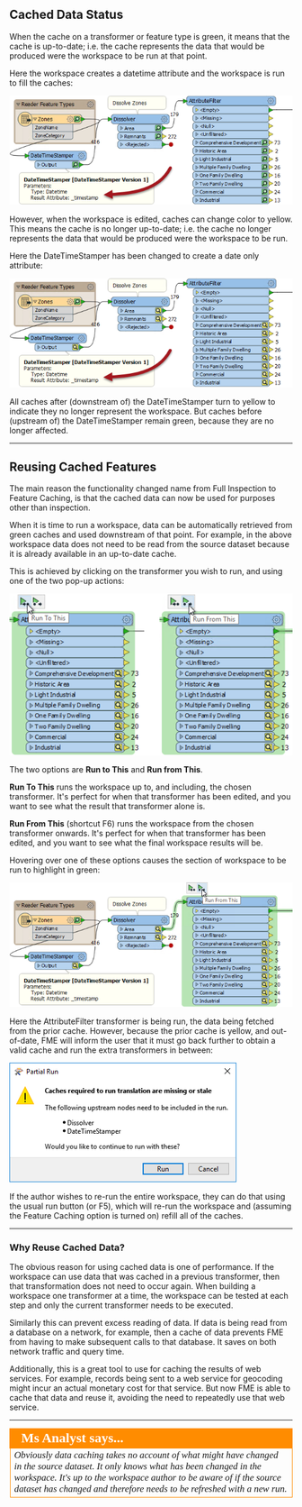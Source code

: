 ## Cached Data Status ##
When the cache on a transformer or feature type is green, it means that the cache is up-to-date; i.e. the cache represents the data that would be produced were the workspace to be run at that point.

Here the workspace creates a datetime attribute and the workspace is run to fill the caches:

![](./Images/Img2.003.ItsGreenToStart.png)

However, when the workspace is edited, caches can change color to yellow. This means the cache is no longer up-to-date; i.e. the cache no longer represents the data that would be produced were the workspace to be run.

Here the DateTimeStamper has been changed to create a date only attribute:

![](./Images/Img2.004.AndNowItsYellow.png)

All caches after (downstream of) the DateTimeStamper turn to yellow to indicate they no longer represent the workspace. But caches before (upstream of) the DateTimeStamper remain green, because they are no longer affected.

---

## Reusing Cached Features ##
The main reason the functionality changed name from Full Inspection to Feature Caching, is that the cached data can now be used for purposes other than inspection.

When it is time to run a workspace, data can be automatically retrieved from green caches and used downstream of that point. For example, in the above workspace data does not need to be read from the source dataset because it is already available in an up-to-date cache.

This is achieved by clicking on the transformer you wish to run, and using one of the two pop-up actions:

![](./Images/Img2.005.RunToFromThis.png)

The two options are **Run to This** and **Run from This**.

**Run To This** runs the workspace up to, and including, the chosen transformer. It's perfect for when that transformer has been edited, and you want to see what the result that transformer alone is.

**Run From This** (shortcut F6) runs the workspace from the chosen transformer onwards. It's perfect for when that transformer has been edited, and you want to see what the final workspace results will be.

Hovering over one of these options causes the section of workspace to be run to highlight in green:

![](./Images/Img2.006.RunFromThisHighlight.png)

Here the AttributeFilter transformer is being run, the data being fetched from the prior cache. However, because the prior cache is yellow, and out-of-date, FME will inform the user that it must go back further to obtain a valid cache and run the extra transformers in between:

![](./Images/Img2.007.RunRequiresEarlierCache.png)

If the author wishes to re-run the entire workspace, they can do that using the usual run button (or F5), which will re-run the workspace and (assuming the Feature Caching option is turned on) refill all of the caches.

---

### Why Reuse Cached Data? ###
The obvious reason for using cached data is one of performance. If the workspace can use data that was cached in a previous transformer, then that transformation does not need to occur again. When building a workspace one transformer at a time, the workspace can be tested at each step and only the current transformer needs to be executed.

Similarly this can prevent excess reading of data. If data is being read from a database on a network, for example, then a cache of data prevents FME from having to make subsequent calls to that database. It saves on both network traffic and query time.

Additionally, this is a great tool to use for caching the results of web services. For example, records being sent to a web service for geocoding might incur an actual monetary cost for that service. But now FME is able to cache that data and reuse it, avoiding the need to repeatedly use that web service.

---

<!--Person X Says Section-->

<table style="border-spacing: 0px">
<tr>
<td style="vertical-align:middle;background-color:darkorange;border: 2px solid darkorange">
<i class="fa fa-quote-left fa-lg fa-pull-left fa-fw" style="color:white;padding-right: 12px;vertical-align:text-top"></i>
<span style="color:white;font-size:x-large;font-weight: bold;font-family:serif">Ms Analyst says...</span>
</td>
</tr>

<tr>
<td style="border: 1px solid darkorange">
<span style="font-family:serif; font-style:italic; font-size:larger">
Obviously data caching takes no account of what might have changed in the source dataset. It only knows what has been changed in the workspace. It's up to the workspace author to be aware of if the source dataset has changed and therefore needs to be refreshed with a new run.
</span>
</td>
</tr>
</table>